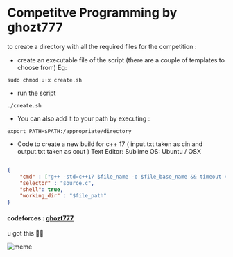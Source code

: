 # Competitve Programming by ghozt777
to create a directory with all the required files for the competition :
- create an executable file of the script (there are a couple of templates to choose from) Eg:
```
sudo chmod u+x create.sh
```
- run the script
 ```
 ./create.sh
 ```
 - You can also add it to your path by executing :
 ```
 export PATH=$PATH:/appropriate/directory
 ```
- Code to create a new build for c++ 17  ( input.txt taken as cin and output.txt taken as cout ) Text Editor: Sublime OS: Ubuntu / OSX 
```json

{
    "cmd" : ["g++ -std=c++17 $file_name -o $file_base_name && timeout 4s ./$file_base_name<input.txt>output.txt"], 
    "selector" : "source.c",
    "shell": true,
    "working_dir" : "$file_path"
}
```

#### codeforces : [ghozt777](https://codeforces.com/profile/ghozt777) 

u got this 👨‍💻 

![meme](https://media2.giphy.com/media/22kxQ12cxyEww/giphy.gif?cid=ecf05e479j262zuix8kq65vp68luxsv5p1ujjss6v8krrlqa&rid=giphy.gif&ct=gw)
